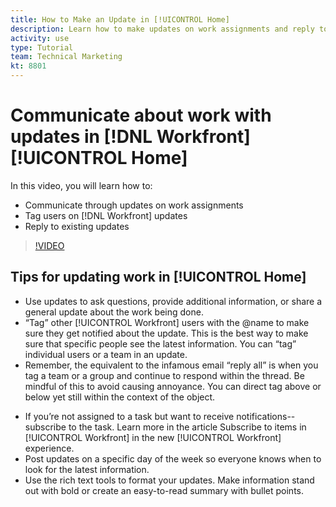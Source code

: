 ```yaml
---
title: How to Make an Update in [!UICONTROL Home]
description: Learn how to make updates on work assignments and reply to existing updates. Tag [!DNL Workfront] users in updates so they're notified about the communication.
activity: use
type: Tutorial
team: Technical Marketing
kt: 8801
---
```

# Communicate about work with updates in [!DNL Workfront] [!UICONTROL Home]

In this video, you will learn how to:

* Communicate through updates on work assignments
* Tag users on [!DNL Workfront] updates
* Reply to existing updates

>[!VIDEO](https://video.tv.adobe.com/v/335102/?quality=12)

## Tips for updating work in [!UICONTROL Home]

* Use updates to ask questions, provide additional information, or share a general update about the work being done.
* “Tag” other [!UICONTROL Workfront] users with the @name to make sure they get notified about the update. This is the best way to make sure that specific people see the latest information. You can “tag” individual users or a team in an update.
* Remember, the equivalent to the infamous email “reply all” is when you tag a team or a group and continue to respond within the thread. Be mindful of this to avoid causing annoyance. You can direct tag above or below yet still within the context of the object.

<!---
paragraph below needs a hyperlink to an article
--->

* If you’re not assigned to a task but want to receive notifications--subscribe to the task. Learn more in the article Subscribe to items in [!UICONTROL Workfront] in the new [!UICONTROL Workfront] experience.
* Post updates on a specific day of the week so everyone knows when to look for the latest information.
* Use the rich text tools to format your updates. Make information stand out with bold or create an easy-to-read summary with bullet points.

<!---
learn more URLs
--->
